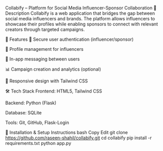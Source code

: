 Collabify – Platform for Social Media Influencer-Sponsor Collaboration
📝 Description
Collabify is a web application that bridges the gap between social media influencers and brands. The platform allows influencers to showcase their profiles while enabling sponsors to connect with relevant creators through targeted campaigns.

🚀 Features
🔐 Secure user authentication (influencer/sponsor)

📄 Profile management for influencers

💬 In-app messaging between users

📊 Campaign creation and analytics (optional)

📱 Responsive design with Tailwind CSS

🛠️ Tech Stack
Frontend: HTML5, Tailwind CSS

Backend: Python (Flask)

Database: SQLite

Tools: Git, GitHub, Flask-Login

🔧 Installation & Setup Instructions
bash
Copy
Edit
git clone https://github.com/raseen-shahil/collabify.git
cd collabify
pip install -r requirements.txt
python app.py
